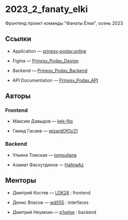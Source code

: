 # 2023_2_fanaty_elki

Фронтенд проект команды "Фанаты Ёлки", осень 2023

## Ссылки

-   Application — [prinesy-poday.online](http://84.23.53.216/)

-   Figma — [Prinesy_Poday_Design](https://www.figma.com/file/uLMO4NIxL4hJmxxldfO7SC/%D0%9F%D1%80%D0%B8%D0%BD%D0%B5%D1%81%D0%B8-%26-%D0%9F%D0%BE%D0%B4%D0%B0%D0%B9?type=design&node-id=0%3A1&mode=design&t=U1d86yjlcLPqKqjp-1)

-   Backend — [Prinesy_Poday_Backend](https://github.com/go-park-mail-ru/2023_2_fanaty_elki)

-   API Documentation — [Prinesy_Poday_API](https://water-rodent-93a.notion.site/API-7706593e1f0f4432b89cb5785547521b?pvs=4)

## Авторы

### Frontend

-   Максим Давыдов — [kek-flip](https://github.com/kek-flip)

-   Гамид Гасаев — [wizardOfOz21](https://github.com/wizardOfOz21)

### Backend

-   Ульяна Томская — [tomsuliana](https://github.com/tomsuliana)

-   Азамат Фасхутдинов — [HallowAz](https://github.com/HallowAz)

## Менторы

-   Дмитрий Костев — [LDK28](https://github.com/LDK28) : frontend

-   Денис Власов — [wd055](https://github.com/wd055) : interfaces

-   Дмитрий Неумоин — [p1xelse](https://github.com/p1xelse) : backend
